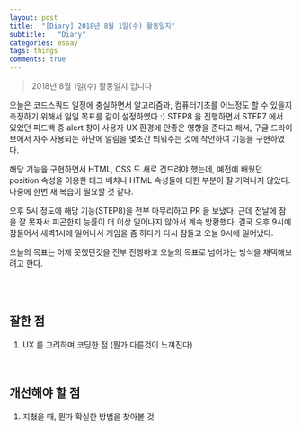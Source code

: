 ```yaml
---
layout: post
title:  "[Diary] 2018년 8월 1일(수) 활동일지"
subtitle:   "Diary"
categories: essay
tags: things
comments: true
---
```


> 2018년 8월 1일(수) 활동일지 입니다

오늘은 코드스쿼드 일정에 충실하면서 알고리즘과, 컴퓨터기초를 어느정도 할 수 있을지 측정하기 위해서 일일 목표를 같이 설정하였다 :) STEP8 을 진행하면서 STEP7 에서 있었던 피드백 중 alert 창이 사용자 UX 환경에 안좋은 영향을 준다고 해서, 구글 드라이브에서 자주 사용되는 하단에 알림을 몇초간 띄워주는 것에 착안하여 기능을 구현하였다.

해당 기능을 구현하면서 HTML, CSS 도 새로 건드려야 했는데, 예전에 배웠던 position 속성을 이용한 태그 배치나 HTML 속성들에 대한 부분이 잘 기억나지 않았다. 나중에 한번 재 복습이 필요할 것 같다.

오후 5시 정도에 해당 기능(STEP8)을 전부 마무리하고 PR 을 보냈다. 근데 전날에 잠을 잘 못자서 피곤한지 능률이 더 이상 일어나지 않아서 계속 방황했다. 결국 오후 9시에 잠들어서 새벽1시에 일어나서 게임을 좀 하다가 다시 잠들고 오늘 9시에 일어났다.

오늘의 목표는 어제 못했던것을 전부 진행하고 오늘의 목표로 넘어가는 방식을 채택해보려고 한다.

<br/>

<br/>

## 잘한 점

1. UX 를 고려하며 코딩한 점 (뭔가 다른것이 느껴진다)

<br/>

## 개선해야 할 점

1. 지쳤을 때, 뭔가 확실한 방법을 찾아볼 것